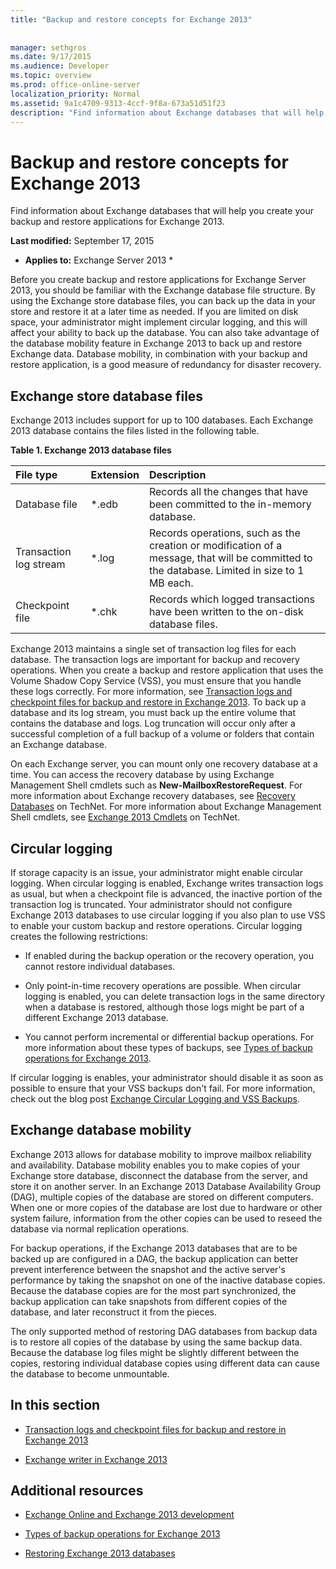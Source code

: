 ```yaml
---
title: "Backup and restore concepts for Exchange 2013"
 
 
manager: sethgros
ms.date: 9/17/2015
ms.audience: Developer
ms.topic: overview
ms.prod: office-online-server
localization_priority: Normal
ms.assetid: 9a1c4709-9313-4ccf-9f8a-673a51d51f23
description: "Find information about Exchange databases that will help you create your backup and restore applications for Exchange 2013."
---
```


# Backup and restore concepts for Exchange 2013

Find information about Exchange databases that will help you create your backup and restore applications for Exchange 2013.
  
 **Last modified:** September 17, 2015 
  
 * **Applies to:** Exchange Server 2013 * 
  
Before you create backup and restore applications for Exchange Server 2013, you should be familiar with the Exchange database file structure. By using the Exchange store database files, you can back up the data in your store and restore it at a later time as needed. If you are limited on disk space, your administrator might implement circular logging, and this will affect your ability to back up the database. You can also take advantage of the database mobility feature in Exchange 2013 to back up and restore Exchange data. Database mobility, in combination with your backup and restore application, is a good measure of redundancy for disaster recovery.
  
## Exchange store database files
<a name="bk_exchangedatabases"> </a>

Exchange 2013 includes support for up to 100 databases. Each Exchange 2013 database contains the files listed in the following table. 
  
**Table 1. Exchange 2013 database files**

|**File type**|**Extension**|**Description**|
|:-----|:-----|:-----|
|Database file  <br/> |\*.edb  <br/> |Records all the changes that have been committed to the in-memory database.  <br/> |
|Transaction log stream  <br/> |\*.log  <br/> |Records operations, such as the creation or modification of a message, that will be committed to the database. Limited in size to 1 MB each.  <br/> |
|Checkpoint file  <br/> |\*.chk  <br/> |Records which logged transactions have been written to the on-disk database files.  <br/> |
   
Exchange 2013 maintains a single set of transaction log files for each database. The transaction logs are important for backup and recovery operations. When you create a backup and restore application that uses the Volume Shadow Copy Service (VSS), you must ensure that you handle these logs correctly. For more information, see [Transaction logs and checkpoint files for backup and restore in Exchange 2013](transaction-logs-and-checkpoint-files-for-backup-and-restore-in-exchange-2013.md). To back up a database and its log stream, you must back up the entire volume that contains the database and logs. Log truncation will occur only after a successful completion of a full backup of a volume or folders that contain an Exchange database.
  
On each Exchange server, you can mount only one recovery database at a time. You can access the recovery database by using Exchange Management Shell cmdlets such as **New-MailboxRestoreRequest**. For more information about Exchange recovery databases, see [Recovery Databases](http://technet.microsoft.com/en-us/library/dd876954%28v=exchg.150%29.aspx) on TechNet. For more information about Exchange Management Shell cmdlets, see [Exchange 2013 Cmdlets](http://technet.microsoft.com/en-us/library/bb124413.aspx) on TechNet. 
  
## Circular logging
<a name="bk_circularlogging"> </a>

If storage capacity is an issue, your administrator might enable circular logging. When circular logging is enabled, Exchange writes transaction logs as usual, but when a checkpoint file is advanced, the inactive portion of the transaction log is truncated. Your administrator should not configure Exchange 2013 databases to use circular logging if you also plan to use VSS to enable your custom backup and restore operations. Circular logging creates the following restrictions: 
  
- If enabled during the backup operation or the recovery operation, you cannot restore individual databases.
    
- Only point-in-time recovery operations are possible. When circular logging is enabled, you can delete transaction logs in the same directory when a database is restored, although those logs might be part of a different Exchange 2013 database. 
    
- You cannot perform incremental or differential backup operations. For more information about these types of backups, see [Types of backup operations for Exchange 2013](types-of-backup-operations-for-exchange-2013.md).
    
If circular logging is enables, your administrator should disable it as soon as possible to ensure that your VSS backups don't fail. For more information, check out the blog post [Exchange Circular Logging and VSS Backups](http://blogs.technet.com/b/exchange/archive/2010/08/18/3410672.aspx). 
  
## Exchange database mobility
<a name="bk_exchangedatabasemobility"> </a>

Exchange 2013 allows for database mobility to improve mailbox reliability and availability. Database mobility enables you to make copies of your Exchange store database, disconnect the database from the server, and store it on another server. In an Exchange 2013 Database Availability Group (DAG), multiple copies of the database are stored on different computers. When one or more copies of the database are lost due to hardware or other system failure, information from the other copies can be used to reseed the database via normal replication operations.
  
For backup operations, if the Exchange 2013 databases that are to be backed up are configured in a DAG, the backup application can better prevent interference between the snapshot and the active server's performance by taking the snapshot on one of the inactive database copies. Because the database copies are for the most part synchronized, the backup application can take snapshots from different copies of the database, and later reconstruct it from the pieces.
  
The only supported method of restoring DAG databases from backup data is to restore all copies of the database by using the same backup data. Because the database log files might be slightly different between the copies, restoring individual database copies using different data can cause the database to become unmountable.
  
## In this section
<a name="bk_inthissection"> </a>

- [Transaction logs and checkpoint files for backup and restore in Exchange 2013](transaction-logs-and-checkpoint-files-for-backup-and-restore-in-exchange-2013.md)
    
- [Exchange writer in Exchange 2013](exchange-writer-in-exchange-2013.md)
    
## Additional resources
<a name="bk_addresources"> </a>

- [Exchange Online and Exchange 2013 development](http://msdn.microsoft.com/library/f33d1093-75ba-4ff2-8d15-b0bf73a401bf%28Office.15%29.aspx)
    
- [Types of backup operations for Exchange 2013](types-of-backup-operations-for-exchange-2013.md)
    
- [Restoring Exchange 2013 databases](restoring-exchange-2013-databases.md)
    

